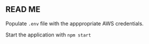 ## READ ME 

Populate `.env` file with the apppropriate AWS credentials.

Start the application with `npm start` 
